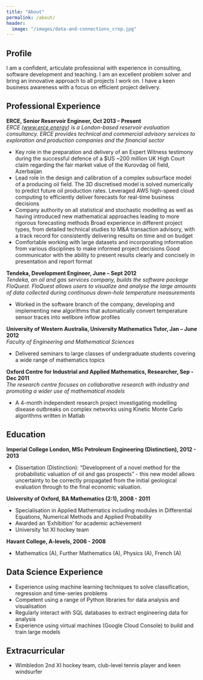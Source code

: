 ```yaml
---
title: "About"
permalink: /about/
header:
  image: "/images/data-and-connections_crop.jpg"
---
```


## Profile
I am a confident, articulate professional with experience in consulting, software development and teaching. I am an excellent problem solver and bring an innovative approach to all projects I work on. I have a keen business awareness with a focus on efficient project delivery.

## Professional Experience
**ERCE, Senior Reservoir Engineer, Oct 2013 – Present**  
*ERCE (www.erce.energy) is a London-based reservoir evaluation consultancy. ERCE provides technical and commercial advisory services to exploration and production companies and the financial sector*
* Key role in the preparation and delivery of an Expert Witness testimony during the successful defence of a $US ~200 million UK High Court claim regarding the fair market value of the Kurovdag oil field, Azerbaijan
* Lead role in the design and calibration of a complex subsurface model of a producing oil field. The 3D discretised model is solved numerically to predict future oil production rates. Leveraged AWS high-speed cloud computing to efficiently deliver forecasts for real-time business decisions
* Company authority on all statistical and stochastic modelling as well as having introduced new mathematical approaches leading to more rigorous forecasting methods
Broad experience in different project types, from detailed technical studies to M&A transaction advisory, with a track record for consistently delivering results on time and on budget
* Comfortable working with large datasets and incorporating information from various disciplines to make informed project decisions
Good communicator with the ability to present results clearly and concisely in presentation and report format

**Tendeka, Development Engineer, June – Sept 2012**  
*Tendeka, an oil and gas services company, builds the software package FloQuest. FloQuest allows users to visualize and analyse the large amounts of data collected during continuous down-hole temperature measurements*
* Worked in the software branch of the company, developing and implementing new algorithms that automatically convert temperature sensor traces into wellbore inflow profiles  

**University of Western Australia, University Mathematics Tutor, Jan – June 2012**  
*Faculty of Engineering and Mathematical Sciences*
* Delivered seminars to large classes of undergraduate students covering a wide range of mathematics topics

**Oxford Centre for Industrial and Applied Mathematics, Researcher, Sep - Dec 2011**  
*The research centre focuses on collaborative research with industry and promoting a wider use of mathematical models*
* A 4-month independent research project investigating modelling disease outbreaks on complex networks using Kinetic Monte Carlo algorithms written in Matlab

## Education
**Imperial College London, MSc Petroleum Engineering (Distinction), 2012 - 2013**
* Dissertation (Distinction): “Development of a novel method for the probabilistic valuation of oil and gas prospects” - this new model allows uncertainty to be correctly propagated from the initial geological evaluation through to the final economic valuation.

**University of Oxford, BA Mathematics (2:1), 2008 - 2011**
* Specialisation in Applied Mathematics including modules in Differential Equations, Numerical Methods and Applied Probability
* Awarded an ‘Exhibition’ for academic achievement
* University 1st XI hockey team

**Havant College, A-levels, 2006 - 2008**  
* Mathematics (A), Further Mathematics (A), Physics (A), French (A)

## Data Science Experience
* Experience using machine learning techniques to solve classification, regression and time-series problems
* Competent using a range of Python libraries for data analysis and visualisation
* Regularly interact with SQL databases to extract engineering data for analysis
* Experience using virtual machines (Google Cloud Console) to build and train large models

## Extracurricular
* Wimbledon 2nd XI hockey team, club-level tennis player and keen windsurfer
